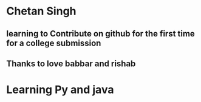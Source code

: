 # Chetan Singh

## learning to Contribute on github for the first time for a college submission

## Thanks to love babbar and rishab 

# Learning Py and java 